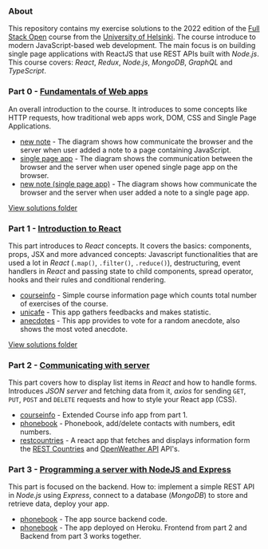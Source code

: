### About
This repository contains my exercise solutions to the 2022 edition of the [Full Stack Open](https://fullstackopen.com/en) course from the [University of Helsinki](https://www.helsinki.fi/en). The course introduce to modern JavaScript-based web development. The main focus is on building single page applications with ReactJS that use REST APIs built with _Node.js_. This course covers: _React_, _Redux_, _Node.js_, _MongoDB_, _GraphQL_ and _TypeScript_.

### Part 0 - [Fundamentals of Web apps](https://fullstackopen.com/en/part0)
An overall introduction to the course. It introduces to some concepts like HTTP requests, how traditional web apps work, DOM, CSS and Single Page Applications.
- [new note](/part0/0.4.png) - The diagram shows how communicate the browser and the server when user added a note to a page containing JavaScript.
- [single page app](/part0/0.5.png) - The diagram shows the communication between the browser and the server when user opened single page app on the browser.
- [new note (single page app)](/part0/0.6.png) - The diagram shows how communicate the browser and the server when user added a note to a single page app.

[View solutions folder](/part0)

### Part 1 - [Introduction to React](https://fullstackopen.com/en/part1)
This part introduces to _React_ concepts. It covers the basics: components, props, JSX and more advanced concepts: Javascript functionalities that are used a lot in _React_ (`.map()`, `.filter()`, `.reduce()`), destructuring, event handlers in _React_ and passing state to child components, spread operator, hooks and their rules and conditional rendering.
- [courseinfo](/part1/courseinfo) - Simple course information page which counts total number of exercises of the course.
- [unicafe](/part1/unicafe) - This app gathers feedbacks and makes statistic.
- [anecdotes](/part1/anecdotes) - This app provides to vote for a random anecdote, also shows the most voted anecdote.

[View solutions folder](/part1)

### Part 2 - [Communicating with server](https://fullstackopen.com/en/part2)
This part covers how to display list items in _React_ and how to handle forms. Introduces _JSON server_ and fetching data from it, _axios_ for sending `GET`, `PUT`, `POST` and `DELETE` requests and how to style your React app (CSS).
- [courseinfo](/part2/courseinfo) - Extended Course info app from part 1.
- [phonebook](/part2/phonebook) - Phonebook, add/delete contacts with numbers, edit numbers.
- [restcountries](/part2/restcountries) - A react app that fetches and displays information form the [REST Countries](https://restcountries.com/) and [OpenWeather API](https://openweathermap.org/) API's.

### Part 3 - [Programming a server with NodeJS and Express](https://fullstackopen.com/en/part3)
This part is focused on the backend. How to: implement a simple REST API in _Node.js_ using _Express_, connect to a database (_MongoDB_) to store and retrieve data, deploy your app.
- [phonebook](/part3/phonebook) - The app source backend code.
- [phonebook](https://phonebook-backend-2022fso.herokuapp.com/) - The app deployed on Heroku. Frontend from part 2 and Backend from part 3 works together.
